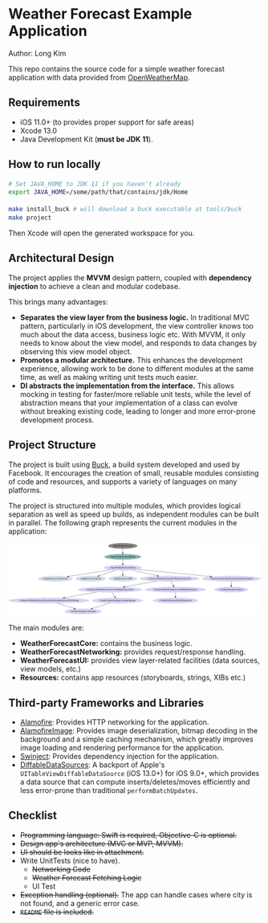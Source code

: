 # Weather Forecast Example Application

Author: Long Kim

This repo contains the source code for a simple weather forecast application with data provided from [OpenWeatherMap](https://openweathermap.org).

## Requirements

-   iOS 11.0+ (to provides proper support for safe areas)
-   Xcode 13.0
-   Java Development Kit (**must be JDK 11**).

## How to run locally

```bash
# Set JAVA_HOME to JDK 11 if you haven't already
export JAVA_HOME=/some/path/that/contains/jdk/Home

make install_buck # will download a buck executable at tools/buck
make project
```

Then Xcode will open the generated workspace for you.

## Architectural Design

The project applies the **MVVM** design pattern, coupled with **dependency injection** to achieve a clean and modular codebase.

This brings many advantages:

-   **Separates the view layer from the business logic.** In traditional MVC pattern, particularly in iOS development, the view controller knows too much about the data access, business logic etc. With MVVM, it only needs to know about the view model, and responds to data changes by observing this view model object.
-   **Promotes a modular architecture.** This enhances the development experience, allowing work to be done to different modules at the same time, as well as making writing unit tests much easier.
-   **DI abstracts the implementation from the interface.** This allows mocking in testing for faster/more reliable unit tests, while the level of abstraction means that your implementation of a class can evolve without breaking existing code, leading to longer and more error-prone development process.

## Project Structure

The project is built using [Buck](https://buck.build), a build system developed and used by Facebook. It encourages the creation of small, reusable modules consisting of code and resources, and supports a variety of languages on many platforms.

The project is structured into multiple modules, which provides logical separation as well as speed up builds, as independent modules can be built in parallel. The following graph represents the current modules in the application:

![Dependency Graph](docs/deps.png)

The main modules are:

-   **WeatherForecastCore:** contains the business logic.
-   **WeatherForecastNetworking:** provides request/response handling.
-   **WeatherForecastUI:** provides view layer-related facilities (data sources, view models, etc.)
-   **Resources:** contains app resources (storyboards, strings, XIBs etc.)

## Third-party Frameworks and Libraries

-   [Alamofire](https://github.com/Alamofire/Alamofire): Provides HTTP networking for the application.
-   [AlamofireImage](https://github.com/Alamofire/AlamofireImage): Provides image deserialization, bitmap decoding in the background and a simple caching mechanism, which greatly improves image loading and rendering performance for the application.
-   [Swinject](https://github.com/Swinject/Swinject): Provides dependency injection for the application.
-   [DiffableDataSources](https://github.com/ra1028/DiffableDataSources): A backport of Apple's `UITableViewDiffableDataSource` (iOS 13.0+) for iOS 9.0+, which provides a data source that can compute inserts/deletes/moves efficiently and less error-prone than traditional `performBatchUpdates`.

## Checklist

-   ~~Programming language: Swift is required, Objective-C is optional.~~
-   ~~Design app's architecture (MVC or MVP, MVVM).~~
-   ~~UI should be looks like in attachment.~~
-   Write UnitTests (nice to have).
    -   ~~Networking Code~~
    -   ~~Weather Forecast Fetching Logic~~
    -   UI Test
-   ~~Exception handling (optional).~~ The app can handle cases where city is not found, and a generic error case.
-   ~~`README` file is included.~~
